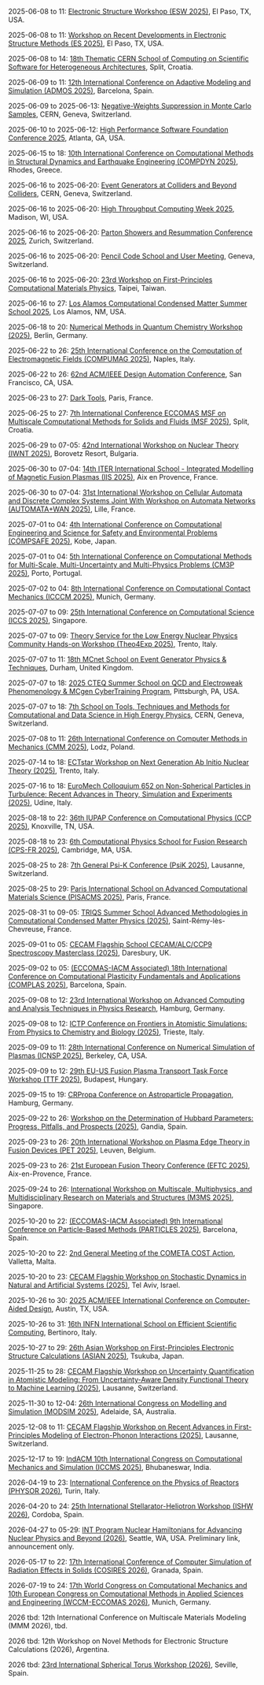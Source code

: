 2025-06-08 to 11: [Electronic Structure Workshop (ESW 2025)](https://www.utep.edu/science/electronic-structure-workshop/ "ESW 2025 focuses on electronic structure, covering density functional theory, many-body methods, and quantum Monte Carlo. Topics include electronic correlations, excited states, and applications in materials and nanotechnology, emphasizing computational quantum chemistry advancements."), El Paso, TX, USA.

2025-06-08 to 11: [Workshop on Recent Developments in Electronic Structure Methods (ES 2025)](https://www.utep.edu/science/electronic-structure-workshop/ "ES 2025 focuses on electronic structure methods, covering density functional theory, coupled-cluster methods, and quantum Monte Carlo. Topics include applications in materials science, chemical physics, and nanotechnology, emphasizing computational advances in electronic structure calculations."), El Paso, TX, USA.

2025-06-08 to 14: [18th Thematic CERN School of Computing on Scientific Software for Heterogeneous Architectures](https://csc.web.cern.ch/ "The school trains researchers in scientific software development for heterogeneous architectures. Topics include GPU programming, parallel computing, and software optimization for physics simulations. It emphasizes tools for high-energy physics, such as CERN’s experiments, focusing on performance portability and scalability in data-intensive applications."), Split, Croatia.

2025-06-09 to 11: [12th International Conference on Adaptive Modeling and Simulation (ADMOS 2025)](https://admos2025.cimne.com/ "ADMOS 2025 focuses on adaptive modeling and simulation, covering mesh adaptation, error estimation, and multiscale methods. Topics include computational fluid dynamics, structural mechanics, and applications in engineering, emphasizing adaptive numerical techniques for complex simulations."), Barcelona, Spain.

2025-06-09 to 2025-06-13: [Negative-Weights Suppression in Monte Carlo Samples](https://indico.cern.ch/event/1410991/ "The workshop addresses negative-weight suppression in Monte Carlo simulations, focusing on particle physics. Topics include event reweighting, phase-space optimization, and computational efficiency. Discussions cover applications in LHC simulations, advancing precision in theoretical predictions."), CERN, Geneva, Switzerland.

2025-06-10 to 2025-06-12: [High Performance Software Foundation Conference 2025](https://hpsf.io/2025/ "HPSF 2025 explores high-performance computing software, with applications in physics. Topics include parallel algorithms, GPU optimization, and scientific simulations. Discussions cover software for particle physics and cosmology, emphasizing computational advancements for large-scale data."), Atlanta, GA, USA.

2025-06-15 to 18: [10th International Conference on Computational Methods in Structural Dynamics and Earthquake Engineering (COMPDYN 2025)](https://2025.compdyn.org/ "This conference focuses on computational methods for structural dynamics and earthquake engineering, covering finite element methods, dynamic response analysis, and seismic simulations. Topics include structural vibrations, soil-structure interactions, and applications in seismic design, emphasizing numerical techniques for earthquake-resistant structures."), Rhodes, Greece.

2025-06-16 to 2025-06-20: [Event Generators at Colliders and Beyond Colliders](https://indico.cern.ch/event/1402281/ "The workshop focuses on event generators for particle physics, exploring Monte Carlo methods. Topics include QCD simulations, parton showers, and beyond-Standard-Model processes. Discussions cover applications in LHC experiments and future colliders, advancing computational precision."), CERN, Geneva, Switzerland.

2025-06-16 to 2025-06-20: [High Throughput Computing Week 2025](https://indico.cern.ch/event/1411013/ "HTC 2025 explores high-throughput computing, focusing on scientific applications in physics. Topics include distributed computing, grid computing, and data-intensive workflows. Discussions cover applications in LHC data processing and cosmological simulations, advancing computational scalability."), Madison, WI, USA.

2025-06-16 to 2025-06-20: [Parton Showers and Resummation Conference 2025](https://indico.cern.ch/event/1402265/ "PSR2025 explores parton showers and resummation, focusing on QCD and particle physics. Topics include Monte Carlo simulations, soft gluon resummation, and jet physics. Discussions cover applications in LHC experiments, advancing precision theoretical predictions."), Zurich, Switzerland.

2025-06-16 to 2025-06-20: [Pencil Code School and User Meeting](https://www.pencil-code.nordita.org/ "The school and meeting focus on the Pencil Code, a tool for astrophysical simulations. Topics include magnetohydrodynamics, stellar dynamics, and numerical methods. Discussions cover applications in cosmology and star formation, emphasizing computational astrophysics."), Geneva, Switzerland.

2025-06-16 to 2025-06-20: [23rd Workshop on First-Principles Computational Materials Physics](https://phys.ncts.ntu.edu.tw/act/actnews/The-23rd-Workshop-on-First-Principles-Computational-Materials-Physics-52319076/home "The workshop explores first-principles methods in materials physics, focusing on computational techniques. Topics include DFT, quantum Monte Carlo, and topological materials. Discussions cover applications in quantum computing and energy materials, advancing materials science."), Taipei, Taiwan.

2025-06-16 to 27: [Los Alamos Computational Condensed Matter Summer School 2025](https://laccmss.github.io/2025/ "This summer school focuses on computational condensed matter physics, covering density functional theory, Monte Carlo methods, and molecular dynamics. Topics include quantum materials, superconductivity, and energy applications, emphasizing computational techniques for material simulations."), Los Alamos, NM, USA.

2025-06-18 to 20: [Numerical Methods in Quantum Chemistry Workshop (2025)](https://mrchemsoft.no/nmqc-2025/ "This workshop focuses on numerical methods in quantum chemistry, covering wavefunction methods, density functional theory, and high-performance computing. Topics include molecular dynamics, excited-state calculations, and catalysis applications, emphasizing computational efficiency."), Berlin, Germany.

2025-06-22 to 26: [25th International Conference on the Computation of Electromagnetic Fields (COMPUMAG 2025)](https://www.compumag2025.com/ "COMPUMAG 2025 focuses on computational electromagnetics, covering numerical methods, electromagnetic wave propagation, and field simulations. Topics include magnetostatics, electromagnetic devices, and applications in energy and telecommunications, emphasizing advanced computational techniques."), Naples, Italy.

2025-06-22 to 26: [62nd ACM/IEEE Design Automation Conference](https://www.dac.com/ "DAC 2025 focuses on design automation for electronic systems, with applications in physics computing. Topics include hardware design for accelerators, simulation tools, and machine learning integration. Discussions emphasize optimization for high-performance computing in scientific experiments."), San Francisco, CA, USA.

2025-06-23 to 27: [Dark Tools](https://indico.cern.ch/event/1411025/ "The workshop focuses on computational tools for dark matter research, exploring simulation and analysis techniques. Topics include Monte Carlo methods, dark matter distribution models, and machine learning. Discussions cover applications in LHC experiments and cosmological simulations."), Paris, France.

2025-06-25 to 27: [7th International Conference ECCOMAS MSF on Multiscale Computational Methods for Solids and Fluids (MSF 2025)](https://ceacm.net/msf-2025/ "MSF 2025 focuses on multiscale computational methods, covering finite element methods, homogenization, and coupled simulations. Topics include material failure, fluid-structure interactions, and applications in engineering and biomechanics, emphasizing computational multiscale modeling techniques."), Split, Croatia.

2025-06-29 to 07-05: [42nd International Workshop on Nuclear Theory (IWNT 2025)](http://ntl.inrne.bas.bg/workshop/2025/ "Covers theoretical nuclear physics. Topics include nuclear interactions, many-body systems, and computational methods for nuclear structure and reactions, with a focus on advancing theoretical models."), Borovetz Resort, Bulgaria.

2025-06-30 to 07-04: [14th ITER International School - Integrated Modelling of Magnetic Fusion Plasmas (IIS 2025)](https://iis2025.sciencesconf.org/ "IIS 2025 focuses on integrated modeling of magnetic fusion plasmas, covering plasma turbulence, transport, and confinement. Topics include tokamak simulations, diagnostic integration, and applications in fusion reactor design, emphasizing computational and experimental fusion modeling."), Aix en Provence, France.

2025-06-30 to 07-04: [31st International Workshop on Cellular Automata and Discrete Complex Systems Joint With Workshop on Automata Networks (AUTOMATA+WAN 2025)](https://automata-wan-2025.univ-lille.fr/ "Explores cellular automata and discrete complex systems. Topics include computational models, network dynamics, and applications in physics, biology, and computer science."), Lille, France.

2025-07-01 to 04: [4th International Conference on Computational Engineering and Science for Safety and Environmental Problems (COMPSAFE 2025)](https://www.compsafe2025.org/ "COMPSAFE 2025 focuses on computational engineering for safety and environmental problems, covering finite element methods, risk analysis, and environmental modeling. Topics include structural safety, disaster simulation, and pollution control, emphasizing computational solutions for safety challenges."), Kobe, Japan.

2025-07-01 to 04: [5th International Conference on Computational Methods for Multi-Scale, Multi-Uncertainty and Multi-Physics Problems (CM3P 2025)](https://cm3p.org/ "CM3P 2025 focuses on computational methods for multi-scale, multi-uncertainty, and multi-physics problems, covering numerical simulations, uncertainty quantification, and coupled systems. Topics include fluid dynamics, materials, and applications in engineering, emphasizing advanced computational techniques."), Porto, Portugal.

2025-07-02 to 04: [8th International Conference on Computational Contact Mechanics (ICCCM 2025)](https://www.unibw.de/icccm2025 "ICCCM 2025 focuses on computational contact mechanics, covering contact algorithms, friction modeling, and finite element methods. Topics include wear analysis, contact dynamics, and applications in automotive and biomechanics, emphasizing numerical techniques for contact problems."), Munich, Germany.

2025-07-07 to 09: [25th International Conference on Computational Science (ICCS 2025)](https://iccs-meeting.org/iccs2025/ "ICCS 2025 focuses on computational science, covering numerical simulations, high-performance computing, and data-driven modeling. Topics include fluid dynamics, computational biology, and climate modeling, emphasizing interdisciplinary computational methods for scientific and engineering applications."), Singapore.

2025-07-07 to 09: [Theory Service for the Low Energy Nuclear Physics Community Hands-on Workshop (Theo4Exp 2025)](https://indico.ectstar.eu/event/237/ "Focuses on theoretical tools for low-energy nuclear physics. Topics include computational modeling, nuclear reaction theory, and hands-on applications for experimental data analysis in nuclear physics research."), Trento, Italy.

2025-07-07 to 11: [18th MCnet School on Event Generator Physics & Techniques](https://mcnet.hepforge.org/schools/ "The MCnet School trains researchers in Monte Carlo event generators for high-energy physics. Topics include parton showers, matrix element calculations, and event simulation tools like Pythia and Herwig. The school emphasizes applications in LHC experiments, focusing on improving simulation accuracy for QCD and beyond-Standard-Model physics."), Durham, United Kingdom.

2025-07-07 to 18: [2025 CTEQ Summer School on QCD and Electroweak Phenomenology & MCgen CyberTraining Program](https://www.cteq.org/ "The CTEQ Summer School trains researchers in QCD and electroweak phenomenology, focusing on parton distributions and Monte Carlo simulations. Topics include perturbative QCD, electroweak corrections, and event generator tools. The MCgen program emphasizes computational techniques for LHC data analysis, preparing students for high-energy physics research."), Pittsburgh, PA, USA.

2025-07-07 to 18: [7th School on Tools, Techniques and Methods for Computational and Data Science in High Energy Physics](https://indico.cern.ch/event/1402278/ "The school trains researchers in computational and data science for high-energy physics. Topics include machine learning, Monte Carlo simulations, and data analysis frameworks. Lectures cover tools like ROOT and Pythia, emphasizing applications in LHC data processing and detector simulations."), CERN, Geneva, Switzerland.

2025-07-08 to 11: [26th International Conference on Computer Methods in Mechanics (CMM 2025)](https://cmm2025.p.lodz.pl/ "CMM 2025 focuses on computational mechanics, covering finite element methods, contact mechanics, and structural dynamics. Topics include material modeling, multiscale simulations, and applications in engineering and biomechanics, emphasizing numerical techniques for mechanical systems analysis."), Lodz, Poland.

2025-07-14 to 18: [ECTstar Workshop on Next Generation Ab Initio Nuclear Theory (2025)](https://indico.ectstar.eu/event/238/ "This workshop focuses on ab initio nuclear theory, covering quantum many-body methods, nuclear interactions, and computational techniques. Topics include nuclear structure, reactions, and applications in astrophysics, emphasizing high-precision theoretical models for nuclear systems."), Trento, Italy.

2025-07-16 to 18: [EuroMech Colloquium 652 on Non-Spherical Particles in Turbulence: Recent Advances in Theory, Simulation and Experiments (2025)](https://652.euromech.org/ "Examines non-spherical particles in turbulent flows. Topics include particle dynamics, computational simulations, and experimental methods for applications in environmental and industrial flows."), Udine, Italy.

2025-08-18 to 22: [36th IUPAP Conference on Computational Physics (CCP 2025)](https://ccp2025.ornl.gov "CCP 2025 explores computational physics, covering numerical simulations, molecular dynamics, and quantum Monte Carlo. Topics include applications in condensed matter, astrophysics, and biophysics, emphasizing advanced computational methods for solving complex physical systems and phenomena."), Knoxville, TN, USA.

2025-08-18 to 23: [6th Computational Physics School for Fusion Research (CPS-FR 2025)](https://sites.google.com/psfc.mit.edu/cps-fr2025 "CPS-FR 2025 focuses on computational plasma physics, covering magnetohydrodynamics, kinetic simulations, and fusion modeling. Topics include tokamak simulations, plasma turbulence, and applications in fusion energy, emphasizing computational techniques for advancing fusion research and reactor design."), Cambridge, MA, USA.

2025-08-25 to 28: [7th General Psi-K Conference (PsiK 2025)](https://psik2025.net "PsiK 2025 focuses on computational materials science, covering density functional theory, electronic structure, and quantum simulations. Topics include topological materials, magnetism, and applications in energy and nanotechnology, emphasizing advanced computational methods for material properties."), Lausanne, Switzerland.

2025-08-25 to 29: [Paris International School on Advanced Computational Materials Science (PISACMS 2025)](https://pisacms.sciencesconf.org/ "PISACMS 2025 focuses on computational materials science, covering molecular dynamics, density functional theory, and machine learning. Topics include materials design, electronic properties, and applications in energy and nanotechnology, emphasizing advanced computational techniques for material discovery."), Paris, France.

2025-08-31 to 09-05: [TRIQS Summer School Advanced Methodologies in Computational Condensed Matter Physics (2025)](https://indico.flatironinstitute.org/event/4011/ "This summer school explores computational condensed matter physics, covering quantum Monte Carlo, dynamical mean-field theory, and tensor networks. Topics include strongly correlated systems, topological materials, and applications in electronics, emphasizing advanced computational methodologies."), Saint-Rémy-lès-Chevreuse, France.

2025-09-01 to 05: [CECAM Flagship School CECAM/ALC/CCP9 Spectroscopy Masterclass (2025)](https://www.cecam.org/workshop-details/cecamalcccp9-spectroscopy-masterclass-1439 "Focuses on computational spectroscopy for quantum materials. Topics include advanced simulation techniques, electronic structure calculations, and spectroscopic methods like X-ray and optical spectroscopy. The masterclass covers software tools, density functional theory, and applications in condensed matter physics and materials science."), Daresbury, UK.

2025-09-02 to 05: [(ECCOMAS-IACM Associated) 18th International Conference on Computational Plasticity Fundamentals and Applications (COMPLAS 2025)](https://complas2025.cimne.com/complas_2025 "COMPLAS 2025 focuses on computational plasticity, covering material modeling, finite element methods, and damage mechanics. Topics include applications in structural engineering, geomechanics, and manufacturing, emphasizing numerical techniques for simulating plastic deformation and material behavior."), Barcelona, Spain.

2025-09-08 to 12: [23rd International Workshop on Advanced Computing and Analysis Techniques in Physics Research](https://acat2025.org/ "The workshop explores AI-driven transformations in high-energy physics, focusing on machine learning for data analysis, simulation, and anomaly detection. Topics include deep learning for particle identification, generative models for detector simulations, and high-performance computing. Applications span LHC experiments, astrophysics, and nuclear physics, emphasizing AI’s role in enhancing precision and efficiency in scientific workflows."), Hamburg, Germany.

2025-09-08 to 12: [ICTP Conference on Frontiers in Atomistic Simulations: From Physics to Chemistry and Biology (2025)](https://indico.ictp.it/event/10863 "This conference explores atomistic simulations, covering molecular dynamics, quantum mechanics, and multiscale modeling. Topics include applications in condensed matter, chemical reactions, and biological systems, emphasizing computational methods for atomistic-level physical and chemical processes."), Trieste, Italy.

2025-09-09 to 11: [28th International Conference on Numerical Simulation of Plasmas (ICNSP 2025)](https://pls.llnl.gov/about/events/28th-international-conference-numerical-simulation-plasmas "ICNSP 2025 focuses on numerical plasma simulations, covering particle-in-cell methods, magnetohydrodynamics, and kinetic modeling. Topics include applications in fusion, space plasmas, and plasma processing, emphasizing computational techniques for understanding complex plasma dynamics."), Berkeley, CA, USA.

2025-09-09 to 12: [29th EU-US Fusion Plasma Transport Task Force Workshop (TTF 2025)](https://ttf2025.ek.hun-ren.hu "TTF 2025 focuses on fusion plasma transport, covering turbulence, neoclassical transport, and plasma confinement. Topics include applications in tokamaks, stellarators, and fusion reactor design, emphasizing computational and experimental studies of plasma transport phenomena."), Budapest, Hungary.

2025-09-15 to 19: [CRPropa Conference on Astroparticle Propagation](https://indico.desy.de/event/45147/ "The conference focuses on astroparticle propagation using CRPropa, exploring cosmic ray dynamics. Topics include galactic magnetic fields, ultra-high-energy cosmic rays, and simulation tools. Discussions cover applications in multi-messenger astronomy and high-energy astrophysics."), Hamburg, Germany.

2025-09-22 to 26: [Workshop on the Determination of Hubbard Parameters: Progress, Pitfalls, and Prospects (2025)](https://sites.google.com/view/hubbard-workshop-2025/home "This workshop explores Hubbard model parameters, covering computational methods, electronic structure, and strongly correlated systems. Topics include applications in high-Tc superconductors, quantum materials, and magnetism, emphasizing computational and theoretical approaches to Hubbard parameter determination."), Gandia, Spain.

2025-09-23 to 26: [20th International Workshop on Plasma Edge Theory in Fusion Devices (PET 2025)](https://pet2025.com/ "PET 2025 focuses on plasma edge theory, covering divertor physics, plasma-wall interactions, and edge turbulence. Topics include applications in tokamak and stellarator design, emphasizing computational and theoretical models for optimizing fusion plasma edge conditions."), Leuven, Belgium.

2025-09-23 to 26: [21st European Fusion Theory Conference (EFTC 2025)](https://indico.global/event/13788/ "EFTC 2025 focuses on fusion theory, covering plasma confinement, instabilities, and transport. Topics include applications in magnetic fusion, stellarators, and fusion reactor modeling, emphasizing theoretical and computational advances in fusion plasma physics and technology."), Aix-en-Provence, France.

2025-09-24 to 26: [International Workshop on Multiscale, Multiphysics, and Multidisciplinary Research on Materials and Structures (M3MS 2025)](https://m3ms.org "M3MS focuses on multiscale and multiphysics material research, covering computational mechanics, molecular dynamics, and continuum modeling. Topics include applications in aerospace, energy, and biomaterials, emphasizing computational methods for integrating multiscale and multiphysics phenomena in materials."), Singapore.

2025-10-20 to 22: [(ECCOMAS-IACM Associated) 9th International Conference on Particle-Based Methods (PARTICLES 2025)](https://particles2025.cimne.com/ "PARTICLES 2025 explores particle-based methods, covering discrete element methods, smoothed particle hydrodynamics, and molecular dynamics. Topics include applications in fluid dynamics, granular materials, and biomechanics, emphasizing computational techniques for simulating particle interactions and complex systems."), Barcelona, Spain.

2025-10-20 to 22: [2nd General Meeting of the COMETA COST Action](https://www.cost.eu/actions/CA22130/ "The meeting focuses on computational methods in physics, emphasizing machine learning and data science. Topics include AI for simulation, data analysis, and detector optimization in high-energy physics. Discussions advance interdisciplinary approaches to computational challenges in particle physics and cosmology."), Valletta, Malta.

2025-10-20 to 23: [CECAM Flagship Workshop on Stochastic Dynamics in Natural and Artificial Systems (2025)](https://cecam.org/workshop-details/stochastic-dynamics-in-natural-and-artificial-systems-1428 "This workshop explores stochastic dynamics, covering random processes, stochastic differential equations, and multiscale modeling. Topics include applications in biology, physics, and artificial systems, emphasizing probabilistic and computational approaches to understanding stochastic behavior in natural and engineered systems."), Tel Aviv, Israel.

2025-10-26 to 30: [2025 ACM/IEEE International Conference on Computer-Aided Design](https://iccad.com/ "ICCAD 2025 focuses on computer-aided design for integrated circuits, with applications in scientific computing. Topics include hardware design for accelerators, quantum computing architectures, and simulation tools. The conference discusses advancements in EDA tools, emphasizing optimization for high-performance computing in physics and engineering."), Austin, TX, USA.

2025-10-26 to 31: [16th INFN International School on Efficient Scientific Computing](https://agenda.infn.it/event/41595/ "ESC25 trains researchers in scientific computing, focusing on architectures and tools for large-scale applications. Topics include parallel computing, GPU optimization, and software frameworks for physics simulations. The school emphasizes methodologies for high-performance computing in high-energy physics, astrophysics, and computational biology."), Bertinoro, Italy.

2025-10-27 to 29: [26th Asian Workshop on First-Principles Electronic Structure Calculations (ASIAN 2025)](https://www.nims.go.jp/event/asian26/ "ASIAN 2025 focuses on first-principles calculations, covering density functional theory, electronic structure, and molecular dynamics. Topics include applications in materials science, nanotechnology, and chemical physics, emphasizing computational methods for accurate electronic and molecular property predictions."), Tsukuba, Japan.

2025-11-25 to 28: [CECAM Flagship Workshop on Uncertainty Quantification in Atomistic Modeling: From Uncertainty-Aware Density Functional Theory to Machine Learning (2025)](https://cecam.org/workshop-details/uncertainty-quantification-in-atomistic-modeling-from-uncertainty-aware-density-functional-theory-to-machine-learning-1380 "This workshop explores uncertainty quantification in atomistic modeling, covering uncertainty-aware DFT, Bayesian methods, and machine learning. Topics include applications in materials science, chemical physics, and nanotechnology, emphasizing computational techniques for reliable atomistic simulations."), Lausanne, Switzerland.

2025-11-30 to 12-04: [26th International Congress on Modelling and Simulation (MODSIM 2025)](https://www.mssanz.org.au/modsim2025/ "MODSIM 2025 explores modeling and simulation, covering agent-based models, numerical simulations, and data-driven approaches. Topics include applications in environmental science, engineering, and social systems, emphasizing computational and interdisciplinary methods for simulating complex real-world phenomena."), Adelaide, SA, Australia.

2025-12-08 to 11: [CECAM Flagship Workshop on Recent Advances in First-Principles Modeling of Electron-Phonon Interactions (2025)](https://cecam.org/workshop-details/recent-advances-in-first-principles-modeling-of-electron-phonon-interactions-1383 "This workshop explores electron-phonon interactions, covering first-principles modeling, phonon scattering, and transport properties. Topics include applications in superconductors, thermoelectrics, and nanotechnology, emphasizing computational methods for understanding electron-phonon coupling in quantum materials."), Lausanne, Switzerland.

2025-12-17 to 19: [IndACM 10th International Congress on Computational Mechanics and Simulation (ICCMS 2025)](https://www.iccms2025.in/ "Explores computational mechanics and simulation, covering numerical methods, structural analysis, and multiphysics problems. Topics include fluid dynamics, composite materials, and applications in automotive and energy sectors, emphasizing computational techniques for engineering design."), Bhubaneswar, India.

2026-04-19 to 23: [International Conference on the Physics of Reactors (PHYSOR 2026)](https://www.physor2026.org/ "Covers nuclear reactor physics and technology. Topics include reactor design, neutron transport, computational modeling, and safety analysis for advanced nuclear energy systems."), Turin, Italy.

2026-04-20 to 24: [25th International Stellarator-Heliotron Workshop (ISHW 2026)](https://ipp.mpg.de/4022808/ISHW "ISHW 2026 focuses on stellarator and heliotron fusion, covering plasma confinement, magnetic field optimization, and turbulence. Topics include applications in fusion reactor design and plasma diagnostics, emphasizing computational and experimental advancements in stellarator-heliotron technologies."), Cordoba, Spain.

2026-04-27 to 05-29: [INT Program Nuclear Hamiltonians for Advancing Nuclear Physics and Beyond (2026)](https://www.int.washington.edu/programs-and-workshops-list "Focuses on nuclear Hamiltonians, covering effective field theories, ab initio methods, and many-body techniques. Topics include nuclear interactions, quantum simulations, and applications in nuclear and particle physics, emphasizing theoretical advancements."), Seattle, WA, USA. Preliminary link, announcement only.

2026-05-17 to 22: [17th International Conference of Computer Simulation of Radiation Effects in Solids (COSIRES 2026)](https://cosires26.com/ "COSIRES 2026 focuses on radiation effects in solids, covering ion-solid interactions, defect formation, and materials modification. Topics include applications in nuclear materials, semiconductors, and nanotechnology, emphasizing computational simulations of radiation-induced processes and material properties."), Granada, Spain.

2026-07-19 to 24: [17th World Congress on Computational Mechanics and 10th European Congress on Computational Methods in Applied Sciences and Engineering (WCCM-ECCOMAS 2026)](https://wccm-eccomas2026.org/ "WCCM-ECCOMAS 2026 explores computational mechanics, covering finite element methods, multiscale modeling, and structural dynamics. Topics include applications in aerospace, civil engineering, and biomechanics, emphasizing computational techniques for simulating complex mechanical systems."), Munich, Germany.

2026 tbd: 12th International Conference on Multiscale Materials Modeling (MMM 2026), tbd.

2026 tbd: 12th Workshop on Novel Methods for Electronic Structure Calculations (2026), Argentina.

2026 tbd: [23rd International Spherical Torus Workshop (2026)](https://sites.google.com/a/pppl.gov/iea-st/st-workshops "This workshop focuses on spherical torus fusion, covering plasma confinement, stability, and heating. Topics include spherical tokamak and compact reactor designs, emphasizing experimental and computational advancements for efficient fusion energy development and optimization."), Seville, Spain.


